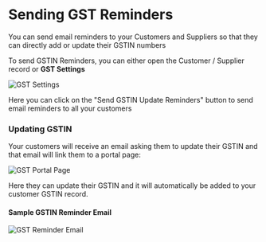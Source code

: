 # Sending GST Reminders

You can send email reminders to your Customers and Suppliers so that they can directly add or update their GSTIN numbers

To send GSTIN Reminders, you can either open the Customer / Supplier record or **GST Settings**

<img class="screenshot" alt="GST Settings" src="/docs/assets/img/regional/india/gst-settings.png">

Here you can click on the "Send GSTIN Update Reminders" button to send email reminders to all your customers

### Updating GSTIN

Your customers will receive an email asking them to update their GSTIN and that email will link them to a portal page:

<img class="screenshot" alt="GST Portal Page" src="/docs/assets/img/regional/india/gstin-portal-update.png">

Here they can update their GSTIN and it will automatically be added to your customer GSTIN record.

#### Sample GSTIN Reminder Email

<img class="screenshot" alt="GST Reminder Email" src="/docs/assets/img/regional/india/gstin-reminder-email.png">
